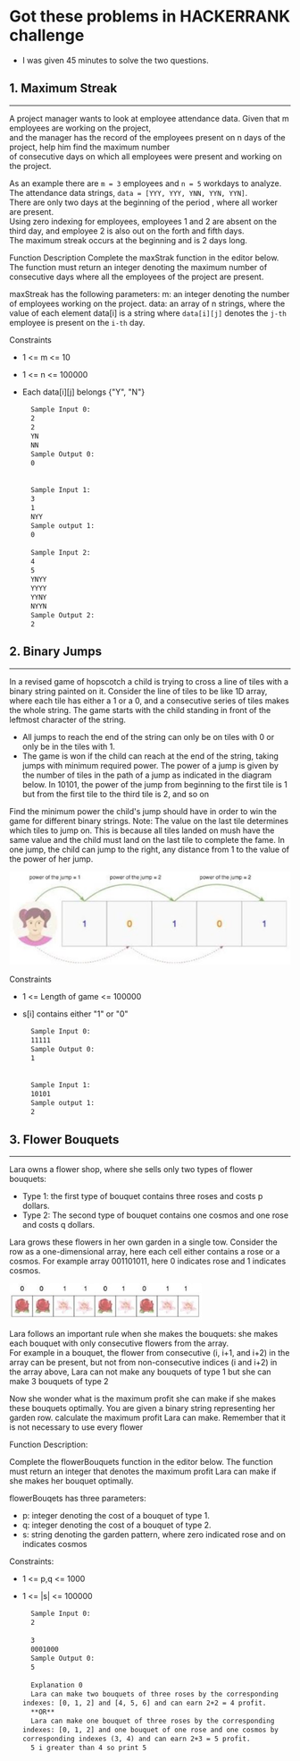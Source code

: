 # Got these problems in HACKERRANK challenge


- I was given 45 minutes to solve the two questions.    


## 1. Maximum Streak
----

A project manager wants to look at employee attendance data. Given that m employees are working on the project,  
and the manager has the record of the employees present on n days of the project, help him find the maximum number  
of consecutive days on which all employees were present and working on the project.   

As an example there are `m = 3` employees and `n = 5` workdays to analyze.    
The attendance data strings, `data = [YYY, YYY, YNN, YYN, YYN]`.   
There are only two days at the beginning of the period , where all worker are present.  
Using zero indexing for employees, employees 1 and 2 are absent on the third day, and employee 2 is also out on the forth and fifth days.  
The maximum streak occurs at the beginning and is 2 days long.  

Function Description
Complete the maxStrak function in the editor below. The function must return an integer denoting the maximum number of consecutive days where all the employees of the project are present. 

maxStreak has the following parameters:
m: an integer denoting the number of employees working on the project.
data: an array of n strings, where the value of each element data[i] is a string where `data[i][j]` denotes the `j-th` employee is present on the `i-th` day.


Constraints
- 1 <= m <= 10
- 1 <= n <= 100000
- Each data[i][j] belongs {"Y", "N"}

		Sample Input 0:
		2
		2
		YN
		NN
		Sample Output 0:
		0
		

		Sample Input 1:
		3
		1
		NYY
		Sample output 1:
		0
		
		Sample Input 2:
		4
		5
		YNYY
		YYYY
		YYNY
		NYYN
		Sample Output 2:
		2
		
## 2. Binary Jumps
----

In a revised game of hopscotch a child is trying to cross a line of tiles with a binary string painted on it. Consider the line of tiles to be like 1D array, where each tile has either a 1 or a 0, and a consecutive series of tiles makes the whole string. The game starts with the child standing in front of the leftmost character of the string.
- All jumps to reach the end of the string can only be on tiles with 0 or only be in the tiles with 1.
- The game is won if the child can reach at the end of the string, taking jumps with minimum required power. The power of a jump is given by the number of tiles in the path of a jump as indicated in the diagram below. In 10101, the power of the jump from beginning to the first tile is 1 but from the first tile to the third tile is 2, and so on

Find the minimum power the child's jump should have in order to win the game for different binary strings.
Note: The value on the last tile determines which tiles to jump on. This is because all tiles landed on mush have the same value and the child must land on the last tile to complete the fame. In one jump, the child can jump to the right, any distance from 1 to the value of the power of her jump.

[image1]: ./images/BinaryJumpsExample.JPG "BinaryJumpsExample"
![BinaryJumpsExample][image1]

Constraints
- 1 <= Length of game <= 100000
- s[i] contains either "1" or "0"

		Sample Input 0:
		11111
		Sample Output 0:
		1
		

		Sample Input 1:
		10101
		Sample output 1:
		2


## 3. Flower Bouquets 
----
Lara owns a flower shop, where she sells only two types of flower bouquets:
- Type 1: the first type of bouquet contains three roses and costs p dollars.
- Type 2: The second type of bouquet contains one cosmos and one rose and costs q dollars.

Lara grows these flowers in her own garden in a single tow. Consider the row as a one-dimensional array, here each cell either contains a rose or a cosmos. For example array 001101011, here 0 indicates rose and 1 indicates cosmos.

[image2]: ./images/FlowerBouquets.JPG "FlowerBouquets"
![FlowerBouquets][image2]


Lara follows an important rule when she makes the bouquets: she makes each bouquet with only consecutive flowers from the array.   
For example in a bouquet, the flower from consecutive (i, i+1, and i+2) in the array can be present, but not from non-consecutive indices (i and i+2) in the array above, Lara can not make any bouquets of type 1 but she can make 3 bouquets of type 2

Now she wonder what is the maximum profit she can make if she makes these bouquets optimally. You are given a binary string representing her garden row. calculate the maximum profit Lara can make. Remember that it is not necessary to use every flower

Function Description:

Complete the flowerBouquets function in the editor below. The function must return an integer that denotes the maximum profit Lara can make if she makes her bouquet optimally.

flowerBouqets has three parameters:
- p: integer denoting the cost of a bouquet of type 1.
- q: integer denoting the cost of a bouquet of type 2.
- s: string denoting the garden pattern, where zero indicated rose and on indicates cosmos

Constraints:

- 1 <=  p,q <= 1000
- 1 <= |s| <= 100000


		Sample Input 0:
		2
		
		3
		0001000
		Sample Output 0:
		5
		
		Explanation 0
		Lara can make two bouquets of three roses by the corresponding indexes: [0, 1, 2] and [4, 5, 6] and can earn 2+2 = 4 profit.
		**OR**
		Lara can make one bouquet of three roses by the corresponding indexes: [0, 1, 2] and one bouquet of one rose and one cosmos by corresponding indexes (3, 4) and can earn 2+3 = 5 profit.
		5 i greater than 4 so print 5
			
			
			
		
		

		